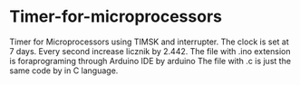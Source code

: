 # Timer-for-microprocessors
Timer for Microprocessors using TIMSK and interrupter. The clock is set at 7 days. Every second increase licznik by 2.442.
The file with .ino extension is foraprograming through Arduino IDE by arduino
The file with .c is just the same code by in C language.

